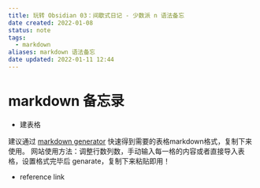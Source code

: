 ```yaml
---
title: 玩转 Obsidian 03：间歇式日记 - 少数派 n 语法备忘
date created: 2022-01-08
status: note
tags:
  - markdown
aliases: markdown 语法备忘
date updated: 2022-01-11 12:44
---
```


# markdown 备忘录

- 建表格

建议通过 [markdown generator](https://www.tablesgenerator.com/markdown_tables) 快速得到需要的表格markdown格式，复制下来使用。
网站使用方法：调整行数列数，手动输入每一格的内容或者直接导入表格，设置格式完毕后 genarate，复制下来粘贴即用！

- reference link
